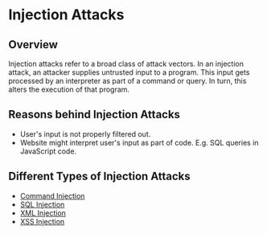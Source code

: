 # Injection Attacks

## Overview 

Injection attacks refer to a broad class of attack vectors. In an injection attack, an attacker supplies untrusted input to a program. This input gets processed by an interpreter as part of a command or query. In turn, this alters the execution of that program.

## Reasons behind Injection Attacks
* User's input is not properly filtered out.
* Website might interpret user's input as part of code. E.g. SQL queries in JavaScript code.

## Different Types of Injection Attacks
* [Command Injection](https://github.com/purvasingh96/FSociety/blob/master/Web%20Application%20Penetration%20Testing/Injection%20Attacks/Command%20Injection/Readme.md)
* [SQL Injection](https://github.com/purvasingh96/FSociety/blob/master/Web%20Application%20Penetration%20Testing/Injection%20Attacks/SQL%20Injection/Readme.md)
* [XML Injection](https://github.com/purvasingh96/FSociety/blob/master/Web%20Application%20Penetration%20Testing/Injection%20Attacks/XML%20Injection/Readme.md)
* [XSS Injection](https://github.com/purvasingh96/FSociety/blob/master/Web%20Application%20Penetration%20Testing/Injection%20Attacks/XSS%20Injection/Readme.md)
